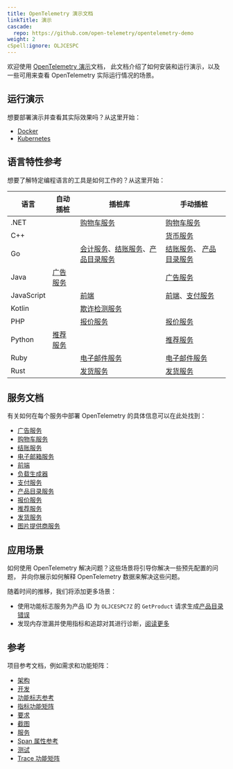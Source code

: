 ```yaml
---
title: OpenTelemetry 演示文档
linkTitle: 演示
cascade:
  repo: https://github.com/open-telemetry/opentelemetry-demo
weight: 2
cSpell:ignore: OLJCESPC
---
```


<!--
---
title: OpenTelemetry Demo Documentation
linkTitle: Demo
cascade:
  repo: https://github.com/open-telemetry/opentelemetry-demo
weight: 2
cSpell:ignore: OLJCESPC
---
-->

<!--
Welcome to the [OpenTelemetry Demo](/ecosystem/demo/) documentation, which
covers how to install and run the demo, and some scenarios you can use to view
OpenTelemetry in action.
-->
欢迎使用 [OpenTelemetry 演示](/ecosystem/demo/)文档，
此文档介绍了如何安装和运行演示，以及一些可用来查看 OpenTelemetry 实际运行情况的场景。

<!--
## Running the Demo

Want to deploy the demo and see it in action? Start here.
-->
## 运行演示

想要部署演示并查看其实际效果吗？从这里开始：

- [Docker](docker-deployment/)
- [Kubernetes](kubernetes-deployment/)

<!--
## Language Feature Reference

Want to understand how a particular language's instrumentation works? Start
here.
-->
## 语言特性参考

想要了解特定编程语言的工具是如何工作的？从这里开始：

<!--
| Language   | Automatic Instrumentation                          | Instrumentation Libraries                                                                                                                | Manual Instrumentation                                                                       |
| ---------- | -------------------------------------------------- | ---------------------------------------------------------------------------------------------------------------------------------------- | -------------------------------------------------------------------------------------------- |
| .NET       |                                                    | [Cart Service](services/cart/)                                                                                                           | [Cart Service](services/cart/)                                                               |
| C++        |                                                    |                                                                                                                                          | [Currency Service](services/currency/)                                                       |
| Go         |                                                    | [Accounting Service](services/accounting/), [Checkout Service](services/checkout/), [Product Catalog Service](services/product-catalog/) | [Checkout Service](services/checkout/), [Product Catalog Service](services/product-catalog/) |
| Java       | [Ad Service](services/ad/)                         |                                                                                                                                          | [Ad Service](services/ad/)                                                                   |
| JavaScript |                                                    | [Frontend](services/frontend/)                                                                                                           | [Frontend](services/frontend/), [Payment Service](services/payment/)                         |
| Kotlin     |                                                    | [Fraud Detection Service](services/fraud-detection/)                                                                                     |                                                                                              |
| PHP        |                                                    | [Quote Service](services/quote/)                                                                                                         | [Quote Service](services/quote/)                                                             |
| Python     | [Recommendation Service](services/recommendation/) |                                                                                                                                          | [Recommendation Service](services/recommendation/)                                           |
| Ruby       |                                                    | [Email Service](services/email/)                                                                                                         | [Email Service](services/email/)                                                             |
| Rust       |                                                    | [Shipping Service](services/shipping/)                                                                                                   | [Shipping Service](services/shipping/)                                                       |
-->
| 语言        | 自动插桩            | 插桩库                 | 手动插桩                              |
| ---------- | ------------------- | -------------------- | ------------------------------------ |
| .NET       |                                                    | [购物车服务](services/cart/)                                                                                                              | [购物车服务](services/cart/)                                                                    |
| C++        |                                                    |                                                                                                                                          | [货币服务](services/currency/)                                                                |
| Go         |                                                    | [会计服务](services/accounting/)、[结账服务](services/checkout/)、[产品目录服务](services/product-catalog/)                                    | [结账服务](services/checkout/)、 [产品目录服务](services/product-catalog/)                      |
| Java       | [广告服务](services/ad/)                            |                                                                                                                                           | [广告服务](services/ad/)                                                                   |
| JavaScript |                                                    | [前端](services/frontend/)                                                                                                                 | [前端](services/frontend/)、[支付服务](services/payment/)                         |
| Kotlin     |                                                    | [欺诈检测服务](services/fraud-detection/)                                                                                                   |                                                                                              |
| PHP        |                                                    | [报价服务](services/quote/)                                                                                                                | [报价服务](services/quote/)                                                             |
| Python     | [推荐服务](services/recommendation/)                |                                                                                                                                          | [推荐服务](services/recommendation/)                                           |
| Ruby       |                                                    | [电子邮件服务](services/email/)                                                                                                            | [电子邮件服务](services/email/)                                                             |
| Rust       |                                                    | [发货服务](services/shipping/)                                                                                                            | [发货服务](services/shipping/)                                                       |

<!--
## Service Documentation

Specific information about how OpenTelemetry is deployed in each service can be
found here:
-->
## 服务文档

有关如何在每个服务中部署 OpenTelemetry 的具体信息可以在此处找到：

<!--
- [Ad Service](services/ad/)
- [Cart Service](services/cart/)
- [Checkout Service](services/checkout/)
- [Email Service](services/email/)
- [Frontend](services/frontend/)
- [Load Generator](services/load-generator/)
- [Payment Service](services/payment/)
- [Product Catalog Service](services/product-catalog/)
- [Quote Service](services/quote/)
- [Recommendation Service](services/recommendation/)
- [Shipping Service](services/shipping/)
- [Image Provider Service](services/imageprovider/)
-->
- [广告服务](services/ad/)
- [购物车服务](services/cart/)
- [结账服务](services/checkout/)
- [电子邮箱服务](services/email/)
- [前端](services/frontend/)
- [负载生成器](services/load-generator/)
- [支付服务](services/payment/)
- [产品目录服务](services/product-catalog/)
- [报价服务](services/quote/)
- [推荐服务](services/recommendation/)
- [发货服务](services/shipping/)
- [图片提供商服务](services/imageprovider/)

<!--
## Scenarios

How can you solve problems with OpenTelemetry? These scenarios walk you through
some pre-configured problems and show you how to interpret OpenTelemetry data to
solve them.

We'll be adding more scenarios over time.

- Generate a [Product Catalog error](feature-flags) for `GetProduct` requests
  with product id: `OLJCESPC7Z` using the Feature Flag service
- Discover a memory leak and diagnose it using metrics and traces.
  [Read more](scenarios/recommendation-cache/)
-->
## 应用场景

如何使用 OpenTelemetry 解决问题？这些场景将引导你解决一些预先配置的问题，
并向你展示如何解释 OpenTelemetry 数据来解决这些问题。

随着时间的推移，我们将添加更多场景：

- 使用功能标志服务为产品 ID 为 `OLJCESPC7Z` 的 `GetProduct` 请求生成[产品目录错误](feature-flags)
- 发现内存泄漏并使用指标和追踪对其进行诊断，[阅读更多](scenarios/recommendation-cache/)

<!--
## Reference

Project reference documentation, like requirements and feature matrices.

- [Architecture](architecture/)
- [Development](development/)
- [Feature Flags Reference](feature-flags/)
- [Metric Feature Matrix](telemetry-features/metric-coverage/)
- [Requirements](./requirements/)
- [Screenshots](screenshots/)
- [Services](services/)
- [Span Attributes Reference](telemetry-features/manual-span-attributes/)
- [Tests](tests/)
- [Trace Feature Matrix](telemetry-features/trace-coverage/)
-->
## 参考

项目参考文档，例如需求和功能矩阵：

- [架构](architecture/)
- [开发](development/)
- [功能标志参考](feature-flags/)
- [指标功能矩阵](telemetry-features/metric-coverage/)
- [要求](./requirements/)
- [截图](screenshots/)
- [服务](services/)
- [Span 属性参考](telemetry-features/manual-span-attributes/)
- [测试](tests/)
- [Trace 功能矩阵](telemetry-features/trace-coverage/)
